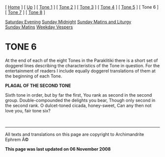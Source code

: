 \[ [Home](index.md) \] \[ [Up](oktoich.md) \] \[ [Tone 1](tone1.md) \] \[ [Tone 2](tone2.md) \] \[ [Tone 3](tone3.md) \] \[ [Tone 4](tone4.md) \] \[ [Tone 5](tone5.md) \] \[ Tone 6 \] \[ [Tone 7](tone7.md) \] \[ [Tone 8](tone8.md) \]

[Saturday Evening](sat6e.md)
[Sunday Midnight](sun6nc.md)
[Sunday Matins and Liturgy](sun6m.md)
[Sunday Matins](sunday_matins_2.md)
[Weekday Vespers](weekday_vespers7.md)

TONE 6
======

At the end of each of the eight Tones in the Paraklitiki there is a short set of doggerel lines describing the characteristics of the Tone in question. For the entertainment of readers I include equally doggerel translations of them at the beginning of each Tone.

**PLAGAL OF THE SECOND TONE**

Sixth tone in order, but by far the first,
You rank as second in the second group.
Double-compounded the delights you bear,
Though only second in the second rank.
O dulcet-toned cicada, honey-sweet,
Can any then not love you, fair tone six?

 

------------------------------------------------------------------------

All texts and translations on this page are copyright to
Archimandrite Ephrem Â©

**This page was last updated on 06 November 2008**
